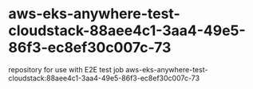# aws-eks-anywhere-test-cloudstack-88aee4c1-3aa4-49e5-86f3-ec8ef30c007c-73
repository for use with E2E test job aws-eks-anywhere-test-cloudstack:88aee4c1-3aa4-49e5-86f3-ec8ef30c007c-73
